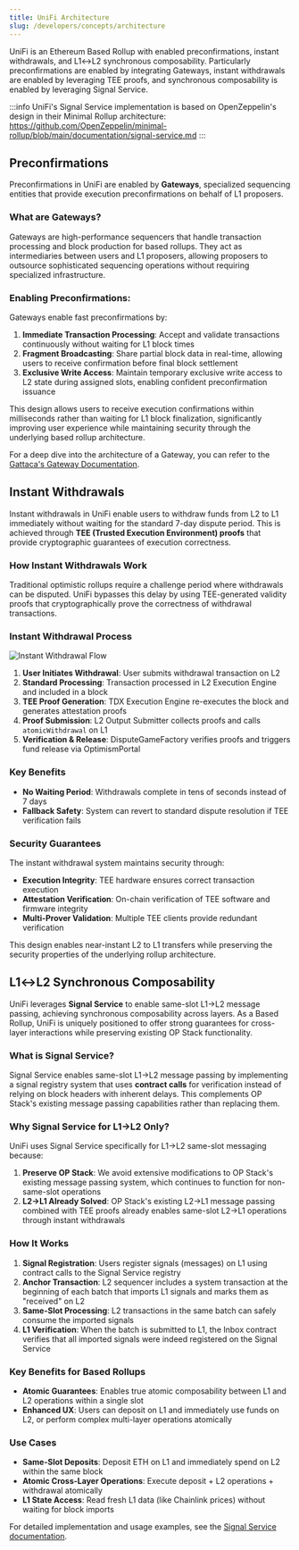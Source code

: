 ```yaml
---
title: UniFi Architecture
slug: /developers/concepts/architecture
---
```


UniFi is an Ethereum Based Rollup with enabled preconfirmations, instant withdrawals, and L1↔L2 synchronous composability. Particularly preconfirmations are enabled by integrating Gateways, instant withdrawals are enabled by leveraging TEE proofs, and synchronous composability is enabled by leveraging Signal Service.

:::info
UniFi's Signal Service implementation is based on OpenZeppelin's design in their Minimal Rollup architecture: https://github.com/OpenZeppelin/minimal-rollup/blob/main/documentation/signal-service.md
:::

## Preconfirmations

Preconfirmations in UniFi are enabled by **Gateways**, specialized sequencing entities that provide execution preconfirmations on behalf of L1 proposers.

### What are Gateways?

Gateways are high-performance sequencers that handle transaction processing and block production for based rollups. They act as intermediaries between users and L1 proposers, allowing proposers to outsource sophisticated sequencing operations without requiring specialized infrastructure.

### Enabling Preconfirmations:

Gateways enable fast preconfirmations by:

1. **Immediate Transaction Processing**: Accept and validate transactions continuously without waiting for L1 block times
2. **Fragment Broadcasting**: Share partial block data in real-time, allowing users to receive confirmation before final block settlement
3. **Exclusive Write Access**: Maintain temporary exclusive write access to L2 state during assigned slots, enabling confident preconfirmation issuance

This design allows users to receive execution confirmations within milliseconds rather than waiting for L1 block finalization, significantly improving user experience while maintaining security through the underlying based rollup architecture.

For a deep dive into the architecture of a Gateway, you can refer to the [Gattaca's Gateway Documentation](https://gattaca-com.github.io/based-op/).

## Instant Withdrawals

Instant withdrawals in UniFi enable users to withdraw funds from L2 to L1 immediately without waiting for the standard 7-day dispute period. This is achieved through **TEE (Trusted Execution Environment) proofs** that provide cryptographic guarantees of execution correctness.

### How Instant Withdrawals Work

Traditional optimistic rollups require a challenge period where withdrawals can be disputed. UniFi bypasses this delay by using TEE-generated validity proofs that cryptographically prove the correctness of withdrawal transactions.

### Instant Withdrawal Process

![Instant Withdrawal Flow](/img/rollup/instant_withdrawal.png)

1. **User Initiates Withdrawal**: User submits withdrawal transaction on L2
2. **Standard Processing**: Transaction processed in L2 Execution Engine and included in a block
3. **TEE Proof Generation**: TDX Execution Engine re-executes the block and generates attestation proofs
4. **Proof Submission**: L2 Output Submitter collects proofs and calls `atomicWithdrawal` on L1
5. **Verification & Release**: DisputeGameFactory verifies proofs and triggers fund release via OptimismPortal

### Key Benefits

- **No Waiting Period**: Withdrawals complete in tens of seconds instead of 7 days
- **Fallback Safety**: System can revert to standard dispute resolution if TEE verification fails

### Security Guarantees

The instant withdrawal system maintains security through:
- **Execution Integrity**: TEE hardware ensures correct transaction execution
- **Attestation Verification**: On-chain verification of TEE software and firmware integrity  
- **Multi-Prover Validation**: Multiple TEE clients provide redundant verification

This design enables near-instant L2 to L1 transfers while preserving the security properties of the underlying rollup architecture.

## L1↔L2 Synchronous Composability

UniFi leverages **Signal Service** to enable same-slot L1→L2 message passing, achieving synchronous composability across layers. As a Based Rollup, UniFi is uniquely positioned to offer strong guarantees for cross-layer interactions while preserving existing OP Stack functionality.

### What is Signal Service?

Signal Service enables same-slot L1→L2 message passing by implementing a signal registry system that uses **contract calls** for verification instead of relying on block headers with inherent delays. This complements OP Stack's existing message passing capabilities rather than replacing them.

### Why Signal Service for L1→L2 Only?

UniFi uses Signal Service specifically for L1→L2 same-slot messaging because:

1. **Preserve OP Stack**: We avoid extensive modifications to OP Stack's existing message passing system, which continues to function for non-same-slot operations
2. **L2→L1 Already Solved**: OP Stack's existing L2→L1 message passing combined with TEE proofs already enables same-slot L2→L1 operations through instant withdrawals

### How It Works

1. **Signal Registration**: Users register signals (messages) on L1 using contract calls to the Signal Service registry
2. **Anchor Transaction**: L2 sequencer includes a system transaction at the beginning of each batch that imports L1 signals and marks them as "received" on L2
3. **Same-Slot Processing**: L2 transactions in the same batch can safely consume the imported signals
4. **L1 Verification**: When the batch is submitted to L1, the Inbox contract verifies that all imported signals were indeed registered on the Signal Service

### Key Benefits for Based Rollups

- **Atomic Guarantees**: Enables true atomic composability between L1 and L2 operations within a single slot
- **Enhanced UX**: Users can deposit on L1 and immediately use funds on L2, or perform complex multi-layer operations atomically

### Use Cases

- **Same-Slot Deposits**: Deposit ETH on L1 and immediately spend on L2 within the same block
- **Atomic Cross-Layer Operations**: Execute deposit + L2 operations + withdrawal atomically
- **L1 State Access**: Read fresh L1 data (like Chainlink prices) without waiting for block imports

For detailed implementation and usage examples, see the [Signal Service documentation](signal-service.md).
